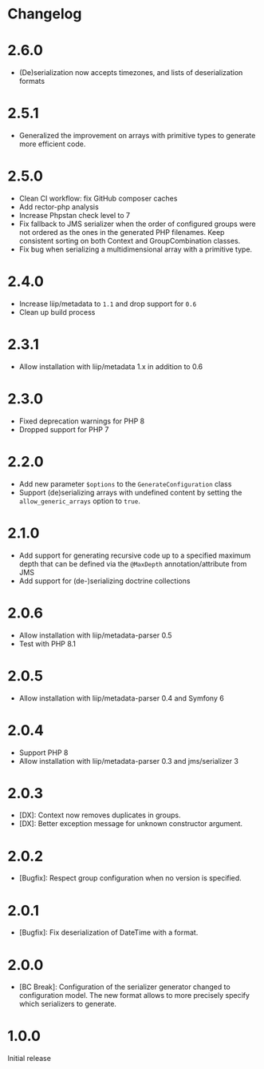 # Changelog

# 2.6.0
* (De)serialization now accepts timezones, and lists of deserialization formats

# 2.5.1

* Generalized the improvement on arrays with primitive types to generate more efficient code.

# 2.5.0

* Clean CI workflow: fix GitHub composer caches
* Add rector-php analysis
* Increase Phpstan check level to 7
* Fix fallback to JMS serializer when the order of configured groups were
  not ordered as the ones in the generated PHP filenames.
  Keep consistent sorting on both Context and GroupCombination classes.
* Fix bug when serializing a multidimensional array with a primitive type.

# 2.4.0

* Increase liip/metadata to `1.1` and drop support for `0.6`
* Clean up build process

# 2.3.1

* Allow installation with liip/metadata 1.x in addition to 0.6

# 2.3.0

* Fixed deprecation warnings for PHP 8
* Dropped support for PHP 7

# 2.2.0

* Add new parameter `$options` to the `GenerateConfiguration` class
* Support (de)serializing arrays with undefined content by setting the
  `allow_generic_arrays` option to `true`.

# 2.1.0

* Add support for generating recursive code up to a specified maximum depth
  that can be defined via the `@MaxDepth` annotation/attribute from JMS
* Add support for (de-)serializing doctrine collections

# 2.0.6

* Allow installation with liip/metadata-parser 0.5
* Test with PHP 8.1

# 2.0.5

* Allow installation with liip/metadata-parser 0.4 and Symfony 6

# 2.0.4

* Support PHP 8
* Allow installation with liip/metadata-parser 0.3 and jms/serializer 3

# 2.0.3

* [DX]: Context now removes duplicates in groups.
* [DX]: Better exception message for unknown constructor argument.

# 2.0.2

* [Bugfix]: Respect group configuration when no version is specified.

# 2.0.1

* [Bugfix]: Fix deserialization of DateTime with a format.

# 2.0.0

* [BC Break]: Configuration of the serializer generator changed to configuration model.
  The new format allows to more precisely specify which serializers to generate.

# 1.0.0

Initial release

